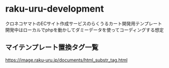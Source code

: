# raku-uru-development
クロネコヤマトのECサイト作成サービスのらくうるカート開発用テンプレート  
開発中はローカルでphpを動かしてダミーデータを使ってコーディングする想定

## マイテンプレート置換タグ一覧
https://image.raku-uru.jp/documents/html_substr_tag.html
